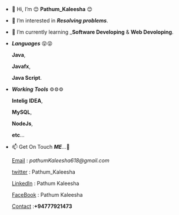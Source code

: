 - 👋 Hi, I’m 😊 **Pathum_Kaleesha** 😊
  
- 👀 I’m interested in **_Resolving_ _problems_**.
  
- 🌱 I’m currently learning _**Software Developing** & **Web Devoloping**.
  
  
  
- ___Languages___ 😝😝
    
    **Java**,
    
    **Javafx**,
    
    **Java Script**.
    
    
    
- ___Working Tools___ ⚙⚙⚙
    
    **Intelig** **IDEA**,
    
    **MySQL**,

    **NodeJs**,

    **etc**...
        
        
        
- 📫 Get On Touch **_ME_**...🛂
        
    [Email](pathumkaleesha618@gmail.com) : _pathumKaleesha618@gmail.com_
  
    [twitter](https://twitter.com/Pathum_Kaleesha) : Pathum_Kaleesha
    
    [LinkedIn](https://www.linkedin.com/in/pathum-kaleesha-166a15225/) : Pathum Kaleesha
  
    [FaceBook](https://www.facebook.com/profile.php?id=100074316473313) : Pathum Kaleesha
  
    [Contact]() :__+94777921473__
  
